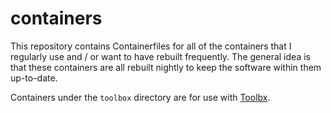 # containers

This repository contains Containerfiles for all of the containers that I regularly use and / or want to have rebuilt frequently. The general idea is that these containers are all rebuilt nightly to keep the software within them up-to-date.

Containers under the `toolbox` directory are for use with [Toolbx](https://github.com/containers/toolbx).
